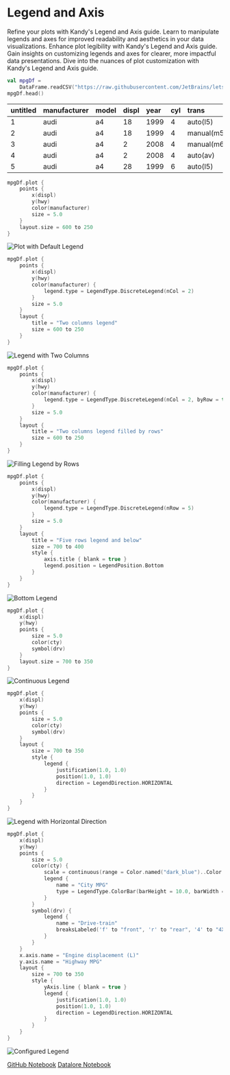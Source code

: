 # Legend and Axis

<web-summary>
Refine your plots with Kandy's Legend and Axis guide.
Learn to manipulate legends and axes for improved readability and aesthetics in your data visualizations.
</web-summary>

<card-summary>
Enhance plot legibility with Kandy's Legend and Axis guide.
Gain insights on customizing legends and axes for clearer, more impactful data presentations.
</card-summary>

<link-summary>
Dive into the nuances of plot customization with Kandy's Legend and Axis guide. 
</link-summary>

<!---IMPORT org.jetbrains.kotlinx.kandy.letsplot.samples.guides.LegendAndAxis-->

<!---FUN guideLegendAxisReadData-->

```kotlin
val mpgDf =
    DataFrame.readCSV("https://raw.githubusercontent.com/JetBrains/lets-plot-kotlin/master/docs/examples/data/mpg.csv")
mpgDf.head()
```

<!---END-->

| untitled | manufacturer | model | displ | year | cyl | trans        | drv | cty | hwy | fl | class   |
|:---------|:-------------|:------|:------|:-----|:----|:-------------|:----|:----|:----|:---|:--------|
| 1        | audi         | a4    | 18    | 1999 | 4   | auto\(l5\)   | f   | 18  | 29  | p  | compact |
| 2        | audi         | a4    | 18    | 1999 | 4   | manual\(m5\) | f   | 21  | 29  | p  | compact |
| 3        | audi         | a4    | 2     | 2008 | 4   | manual\(m6\) | f   | 20  | 31  | p  | compact |
| 4        | audi         | a4    | 2     | 2008 | 4   | auto\(av\)   | f   | 21  | 30  | p  | compact |
| 5        | audi         | a4    | 28    | 1999 | 6   | auto\(l5\)   | f   | 16  | 26  | p  | compact |

<!---FUN guideLegendAxisDefaultLegend-->

```kotlin
mpgDf.plot {
    points {
        x(displ)
        y(hwy)
        color(manufacturer)
        size = 5.0
    }
    layout.size = 600 to 250
}
```

<!---END-->

![Plot with Default Legend](guideLegendAxisDefaultLegend.svg)

<!---FUN guideLegendAxisTwoColumnsLegend-->

```kotlin
mpgDf.plot {
    points {
        x(displ)
        y(hwy)
        color(manufacturer) {
            legend.type = LegendType.DiscreteLegend(nCol = 2)
        }
        size = 5.0
    }
    layout {
        title = "Two columns legend"
        size = 600 to 250
    }
}
```

<!---END-->

![Legend with Two Columns](guideLegendAxisTwoColumnsLegend.svg)

<!---FUN guideLegendAxisFillingLegendCols-->

```kotlin
mpgDf.plot {
    points {
        x(displ)
        y(hwy)
        color(manufacturer) {
            legend.type = LegendType.DiscreteLegend(nCol = 2, byRow = true)
        }
        size = 5.0
    }
    layout {
        title = "Two columns legend filled by rows"
        size = 600 to 250
    }
}
```

<!---END-->

![Filling Legend by Rows](guideLegendAxisFillingLegendCols.svg)

<!---FUN guideLegendAxisBottomLegend-->

```kotlin
mpgDf.plot {
    points {
        x(displ)
        y(hwy)
        color(manufacturer) {
            legend.type = LegendType.DiscreteLegend(nRow = 5)
        }
        size = 5.0
    }
    layout {
        title = "Five rows legend and below"
        size = 700 to 400
        style {
            axis.title { blank = true }
            legend.position = LegendPosition.Bottom
        }
    }
}
```

<!---END-->

![Bottom Legend](guideLegendAxisBottomLegend.svg)

<!---FUN guideLegendAxisContinuousLegend-->

```kotlin
mpgDf.plot {
    x(displ)
    y(hwy)
    points {
        size = 5.0
        color(cty)
        symbol(drv)
    }
    layout.size = 700 to 350
}
```

<!---END-->

![Continuous Legend](guideLegendAxisContinuousLegend.svg)

<!---FUN guideLegendAxisLegendHorizontalDirection-->

```kotlin
mpgDf.plot {
    x(displ)
    y(hwy)
    points {
        size = 5.0
        color(cty)
        symbol(drv)
    }
    layout {
        size = 700 to 350
        style {
            legend {
                justification(1.0, 1.0)
                position(1.0, 1.0)
                direction = LegendDirection.HORIZONTAL
            }
        }
    }
}
```

<!---END-->

![Legend with Horizontal Direction](guideLegendAxisLegendHorizontalDirection.svg)

<!---FUN guideLegendAxisConfigureLegend-->

```kotlin
mpgDf.plot {
    x(displ)
    y(hwy)
    points {
        size = 5.0
        color(cty) {
            scale = continuous(range = Color.named("dark_blue")..Color.named("light_blue"))
            legend {
                name = "City MPG"
                type = LegendType.ColorBar(barHeight = 10.0, barWidth = 300.0)
            }
        }
        symbol(drv) {
            legend {
                name = "Drive-train"
                breaksLabeled('f' to "front", 'r' to "rear", '4' to "4X4")
            }
        }
    }
    x.axis.name = "Engine displacement (L)"
    y.axis.name = "Highway MPG"
    layout {
        size = 700 to 350
        style {
            yAxis.line { blank = true }
            legend {
                justification(1.0, 1.0)
                position(1.0, 1.0)
                direction = LegendDirection.HORIZONTAL
            }
        }
    }
}
```

<!---END-->

![Configured Legend](guideLegendAxisConfigureLegend.svg)



<seealso style="cards">
       <category ref="example-ktnb">
           <a href="https://github.com/Kotlin/kandy/blob/main/examples/notebooks/lets-plot/guides/legend_and_axis.ipynb" summary="View the notebook on our GitHub repository">GitHub Notebook</a>
           <a href="https://datalore.jetbrains.com/report/static/KQKedA4jDrKu63O53gEN0z/R73h4ihwEqtyjlnYRowPUy" summary="Experiment with this example on Datalore">Datalore Notebook</a>
       </category>
</seealso>
